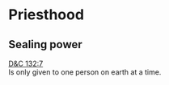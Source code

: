 # Priesthood

## Sealing power
[D&C 132:7](https://www.lds.org/scriptures/dc-testament/dc/132.7)  
Is only given to one person on earth at a time.
